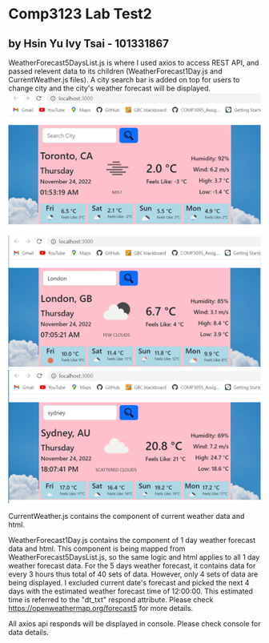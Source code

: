 # Comp3123 Lab Test2
## by Hsin Yu Ivy Tsai - 101331867

WeatherForecast5DaysList.js is where I used axios to access REST API,
and passed relevent data to its children (WeatherForecast1Day.js and CurrentWeather.js files).
A city search bar is added on top for users to change city and the city's weather forecast will be displayed.
![Toronto Weather Forecast](S1.png)
![London Weather Forecast](S2.png)
![Sydney Weather Forecast](S3.png)

CurrentWeather.js contains the component of current weather data and html.

WeatherForecast1Day.js contains the component of 1 day weather forecast data and html.
This component is being mapped from WeatherForecast5DaysList.js, so the same logic and html 
applies to all 1 day weather forecast data.
For the 5 days weather forecast, it contains data for every 3 hours thus total of 40 sets of data.
However, only 4 sets of data are being displayed. I excluded current date's forecast and picked
the next 4 days with the estimated weather forecast time of 12:00:00. 
This estimated time is referred to the "dt_txt" respond attribute.
Please check https://openweathermap.org/forecast5 for more details.

All axios api responds will be displayed in console. Please check console for data details.